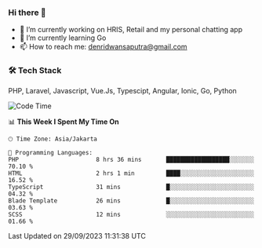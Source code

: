 ### Hi there 👋

- 🔭 I’m currently working on HRIS, Retail and my personal chatting app
- 🌱 I’m currently learning Go
- 📫 How to reach me: denridwansaputra@gmail.com


### 🛠 Tech Stack
PHP, Laravel, Javascript, Vue.Js, Typescipt, Angular, Ionic, Go, Python


<!--START_SECTION:waka-->
![Code Time](http://img.shields.io/badge/Code%20Time-3%2C736%20hrs%2019%20mins-blue)

📊 **This Week I Spent My Time On** 

```text
🕑︎ Time Zone: Asia/Jakarta

💬 Programming Languages: 
PHP                      8 hrs 36 mins       ██████████████████░░░░░░░   70.10 % 
HTML                     2 hrs 1 min         ████░░░░░░░░░░░░░░░░░░░░░   16.52 % 
TypeScript               31 mins             █░░░░░░░░░░░░░░░░░░░░░░░░   04.32 % 
Blade Template           26 mins             █░░░░░░░░░░░░░░░░░░░░░░░░   03.63 % 
SCSS                     12 mins             ░░░░░░░░░░░░░░░░░░░░░░░░░   01.66 % 
```


 Last Updated on 29/09/2023 11:31:38 UTC
<!--END_SECTION:waka-->
